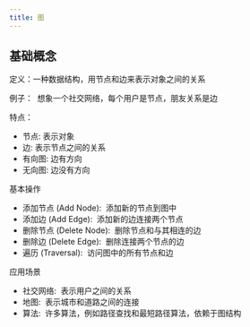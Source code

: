 ```yaml
---
title: 图
---
```

## 基础概念

定义：一种数据结构，用节点和边来表示对象之间的关系

例子：  想象一个社交网络，每个用户是节点，朋友关系是边

特点：

- 节点: 表示对象
- 边: 表示节点之间的关系
- 有向图: 边有方向
- 无向图: 边没有方向

基本操作

- 添加节点 (Add Node):  添加新的节点到图中
- 添加边 (Add Edge):  添加新的边连接两个节点
- 删除节点 (Delete Node):  删除节点和与其相连的边
- 删除边 (Delete Edge):  删除连接两个节点的边
- 遍历 (Traversal):  访问图中的所有节点和边

应用场景

- 社交网络:  表示用户之间的关系
- 地图:  表示城市和道路之间的连接
- 算法:  许多算法，例如路径查找和最短路径算法，依赖于图结构
